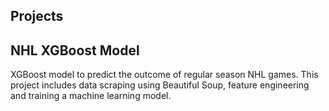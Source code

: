 ## Projects

## NHL XGBoost Model
XGBoost model to predict the outcome of regular season NHL games. This project includes data scraping using Beautiful Soup, feature engineering and training a machine learning model.
